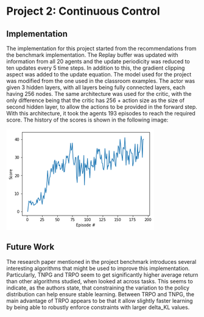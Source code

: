 [//]: # (Image References)

[image1]: average_score.png "Score history"

# Project 2: Continuous Control

## Implementation
The implementation for this project started from the recommendations from the benchmark implementation. The Replay buffer was updated with information from all 20 agents and the update periodicity was reduced to ten updates every 5 time steps.
In addition to this, the gradient clipping aspect was added to the update equation.
The model used for the project was modified from the one used in the classroom examples. The actor was given 3 hidden layers, with all layers being fully connected layers, each having 256 nodes. The same architecture was  used for the critic, with the only difference being that the critic has 256 + action size as the size of second hidden layer, to allow the actions to be provided in the forward step.
With this architecture, it took the agents 193 episodes to reach the required score. The history of the scores is shown in the following image:

![Score history][image1]

## Future Work
The research paper mentioned in the project benchmark introduces several interesting algorithms that might be used to improve this implementation. Particularly, TNPG and TRPO seem to get significantly higher average return than other algorithms studied, when looked at across tasks. This seems to indicate, as the authors state, that constraining the variation to the policy distribution can help ensure stable learning.
Between TRPO and TNPG, the main advantage of TRPO appears to be that it allow slightly faster learning by being able to robustly enforce constraints with larger delta_KL values.
